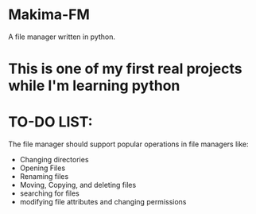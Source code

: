 # Makima-FM
A file manager written in python.

# This is one of my first real projects while I'm learning python

TO-DO LIST:
===========
The file manager should support popular operations in file managers like:

* Changing directories                
* Opening Files
* Renaming files
* Moving, Copying, and deleting files
* searching for files
* modifying file attributes and changing permissions
